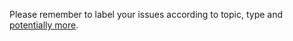 Please remember to label your issues according to topic, type and [potentially more](https://github.com/Materials-Consortia/OPTiMaDe/wiki/Description-of-issue-labels).
